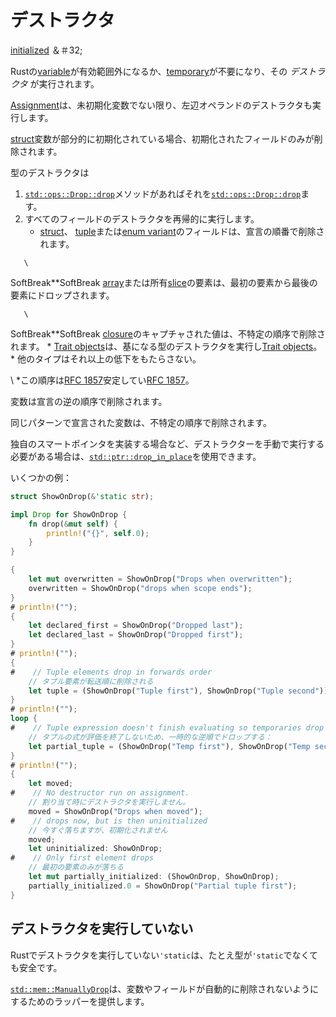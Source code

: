 # <!--Destructors--> デストラクタ

<!--When an [initialized] &#32;-->
[initialized] ＆＃32;
<!--[variable] in Rust goes out of scope or a [temporary] is no longer needed its  _destructor_  is run.-->
Rustの[variable]が有効範囲外になるか、[temporary]が不要になり、その _デストラクタ_ が実行されます。
<!--[Assignment] also runs the destructor of its left-hand operand, unless it's an uninitialized variable.-->
[Assignment]は、未初期化変数でない限り、左辺オペランドのデストラクタも実行します。
<!--If a [struct] variable has been partially initialized, only its initialized fields are dropped.-->
[struct]変数が部分的に初期化されている場合、初期化されたフィールドのみが削除されます。

<!--The destructor of a type consists of-->
型のデストラクタは

1. <!--Calling its [`std::ops::Drop::drop`] method, if it has one.-->
    [`std::ops::Drop::drop`]メソッドがあればそれを[`std::ops::Drop::drop`]ます。
2. <!--Recursively running the destructor of all of its fields.-->
    すべてのフィールドのデストラクタを再帰的に実行します。
    * <!--The fields of a [struct], [tuple] or [enum variant] are dropped in declaration order.-->
       [struct]、 [tuple]または[enum variant]のフィールドは、宣言の順番で削除されます。
<!--\-->
       \
SoftBreak**SoftBreak<!--The elements of an [array] or owned [slice][array] are dropped from the first element to the last.-->
       [array]または所有[slice][array]の要素は、最初の要素から最後の要素にドロップされます。
<!--\-->
       \
SoftBreak**SoftBreak<!--The captured values of a [closure] are dropped in an unspecified order.-->
       [closure]のキャプチャされた値は、不特定の順序で削除されます。
    * <!--[Trait objects] run the destructor of the underlying type.-->
       [Trait objects]は、基になる型のデストラクタを実行し[Trait objects]。
    * <!--Other types don't result in any further drops.-->
       他のタイプはそれ以上の低下をもたらさない。

<!--\* This order was stabilized in [RFC 1857].-->
\ *この順序は[RFC 1857]安定してい[RFC 1857]。

<!--Variables are dropped in reverse order of declaration.-->
変数は宣言の逆の順序で削除されます。
<!--Variables declared in the same pattern drop in an unspecified ordered.-->
同じパターンで宣言された変数は、不特定の順序で削除されます。

<!--If a destructor must be run manually, such as when implementing your own smart pointer, [`std::ptr::drop_in_place`] can be used.-->
独自のスマートポインタを実装する場合など、デストラクターを手動で実行する必要がある場合は、[`std::ptr::drop_in_place`]を使用できます。

<!--Some examples:-->
いくつかの例：

```rust
struct ShowOnDrop(&'static str);

impl Drop for ShowOnDrop {
    fn drop(&mut self) {
        println!("{}", self.0);
    }
}

{
    let mut overwritten = ShowOnDrop("Drops when overwritten");
    overwritten = ShowOnDrop("drops when scope ends");
}
# println!("");
{
    let declared_first = ShowOnDrop("Dropped last");
    let declared_last = ShowOnDrop("Dropped first");
}
# println!("");
{
#    // Tuple elements drop in forwards order
    // タプル要素が転送順に削除される
    let tuple = (ShowOnDrop("Tuple first"), ShowOnDrop("Tuple second"));
}
# println!("");
loop {
#    // Tuple expression doesn't finish evaluating so temporaries drop in reverse order:
    // タプルの式が評価を終了しないため、一時的な逆順でドロップする：
    let partial_tuple = (ShowOnDrop("Temp first"), ShowOnDrop("Temp second"), break);
}
# println!("");
{
    let moved;
#    // No destructor run on assignment.
    // 割り当て時にデストラクタを実行しません。
    moved = ShowOnDrop("Drops when moved");
#    // drops now, but is then uninitialized
    // 今すぐ落ちますが、初期化されません
    moved;
    let uninitialized: ShowOnDrop;
#    // Only first element drops
    // 最初の要素のみが落ちる
    let mut partially_initialized: (ShowOnDrop, ShowOnDrop);
    partially_initialized.0 = ShowOnDrop("Partial tuple first");
}
```

## <!--Not running destructors--> デストラクタを実行していない

<!--Not running destructors in Rust is safe even if it has a type that isn't `'static`.-->
Rustでデストラクタを実行していない`'static`は、たとえ型が`'static`でなくても安全です。
<!--[`std::mem::ManuallyDrop`] provides a wrapper to prevent a variable or field from being dropped automatically.-->
[`std::mem::ManuallyDrop`]は、変数やフィールドが自動的に削除されないようにするためのラッパーを提供します。

<!--[initialized]: glossary.html#initialized
 [variable]: variables.html
 [temporary]: expressions.html#temporary-lifetimes
 [Assignment]: expressions/operator-expr.html#assignment-expressions
 [`std::ops::Drop::drop`]: ../std/ops/trait.Drop.html
 [RFC 1857]: https://github.com/rust-lang/rfcs/blob/master/text/1857-stabilize-drop-order.md
 [struct]: types.html#struct-types
 [tuple]: types.html#tuple-types
 [enum variant]: types.html#enumerated-types
 [array]: types.html#array-and-slice-types
 [closure]: types.html#closure-types
 [Trait objects]: types.html#trait-objects
 [`std::ptr::drop_in_place`]: ../std/ptr/fn.drop_in_place.html
 [`std::mem::forget`]: ../std/mem/fn.forget.html
 [`std::mem::ManuallyDrop`]: ../std/mem/struct.ManuallyDrop.html
-->
[initialized]: glossary.html#initialized
 [variable]: variables.html
 [temporary]: expressions.html#temporary-lifetimes
 [Assignment]: expressions/operator-expr.html#assignment-expressions
 [`std::ops::Drop::drop`]: ../std/ops/trait.Drop.html
 [RFC 1857]: https://github.com/rust-lang/rfcs/blob/master/text/1857-stabilize-drop-order.md
 [struct]: types.html#struct-types
 [tuple]: types.html#tuple-types
 [enum variant]: types.html#enumerated-types
 [array]: types.html#array-and-slice-types
 [closure]: types.html#closure-types
 [Trait objects]: types.html#trait-objects
 [`std::ptr::drop_in_place`]: ../std/ptr/fn.drop_in_place.html
 [`std::mem::forget`]: ../std/mem/fn.forget.html
 [`std::mem::ManuallyDrop`]: ../std/mem/struct.ManuallyDrop.html

